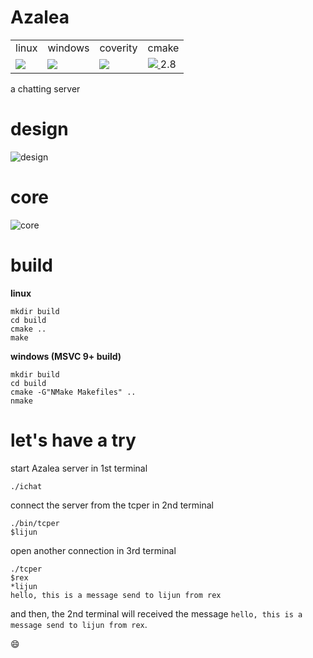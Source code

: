 # Azalea #


<table>
	<tr>
		<td>linux</td>
		<td>windows</td>
		<td>coverity</td>
		<td>cmake</td>
	</tr>
	<tr>
		<td>
			<a title="travis" href="https://travis-ci.org/duguying/Azalea">
				<img src="https://api.travis-ci.org/duguying/Azalea.png" />
			</a>
		</td>
		<td>
			<a title="Build status" href="https://ci.appveyor.com/project/duguying/azalea">
				<img src="https://ci.appveyor.com/api/projects/status/c443id309jwrmb5t" />
			</a>
		</td>
		<td>
			<a title="coverity" href="https://scan.coverity.com/projects/1501">
				<img src="https://scan.coverity.com/projects/1501/badge.svg" />
			</a>
		</td>
		<td>
			<a title="cmake" href="http://www.cmake.org/">
				<img src="http://www.cmake.org/cmake/img/CMake-logo-triangle-download.jpg" />
			</a>2.8
		</td>
	</tr>
</table>


a chatting server

# design #

![design](https://rawgithub.com/duguying/Azalea/master/docs/design.svg)

# core #
![core](https://rawgithub.com/duguying/Azalea/master/docs/core.svg)

# build #

**linux**

```shell
mkdir build
cd build
cmake ..
make
```

**windows (MSVC 9+ build)**

```shell
mkdir build
cd build
cmake -G"NMake Makefiles" ..
nmake
```

# let's have a try #

start Azalea server in 1st terminal
>
```shell
./ichat
```

connect the server from the tcper in 2nd terminal
>
```shell
./bin/tcper
$lijun
```

open another connection in 3rd terminal
>
```shell
./tcper
$rex
*lijun
hello, this is a message send to lijun from rex
```

and then, the 2nd terminal will received the message `hello, this is a message send to lijun from rex`.

:smile:


